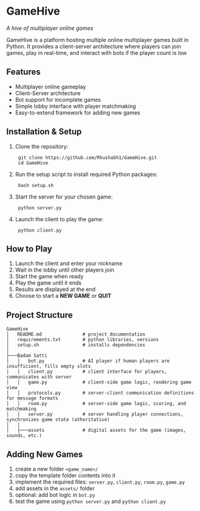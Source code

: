 # GameHive

*A hive of multiplayer online games*

GameHive is a platform hosting multiple online multiplayer games built in Python. It provides a client-server architecture where players can join games, play in real-time, and interact with bots if the player count is low

## Features

- Multiplayer online gameplay
- Client-Server architecture
- Bot support for incomplete games
- Simple lobby interface with player matchmaking
- Easy-to-extend framework for adding new games

## Installation & Setup

1. Clone the repository:

		git clone https://github.com/Rhushabh1/GameHive.git
		cd GameHive

2. Run the setup script to install required Python packages:

		bash setup.sh

3. Start the server for your chosen game:

		python server.py

4. Launch the client to play the game:

		python client.py

## How to Play

1. Launch the client and enter your nickname
2. Wait in the lobby until other players join
3. Start the game when ready
4. Play the game until it ends
5. Results are displayed at the end
6. Choose to start a **NEW GAME** or **QUIT**

## Project Structure

	GameHive
	│   README.md 				# project documentation
	│   requirements.txt 		# python libraries, versions
	│   setup.sh 				# installs dependencies
	│
	├───Badam Satti
	│   │   bot.py 				# AI player if human players are insufficient, fills empty slots
	│   │   client.py 			# client interface for players, communicates with server
	│   │   game.py 			# client-side game logic, rendering game view
	│   │   protocols.py 		# server-client communication definitions for message formats
	│   │   room.py 			# server-side game logic, scoring, and matchmaking
	│   │   server.py 			# server handling player connections, synchronizes game state (athoritative)
	│   │
	│   ├───assets 				# digital assets for the game (images, sounds, etc.)

## Adding New Games

1. create a new folder ```<game_name>/```
2. copy the template folder contents into it
3. implement the required files: ```server.py```, ```client.py```, ```room.py```, ```game.py```
4. add assets in the ```assets/``` folder
5. optional: add bot logic in ```bot.py```
6. test the game using ```python server.py``` and ```python client.py```